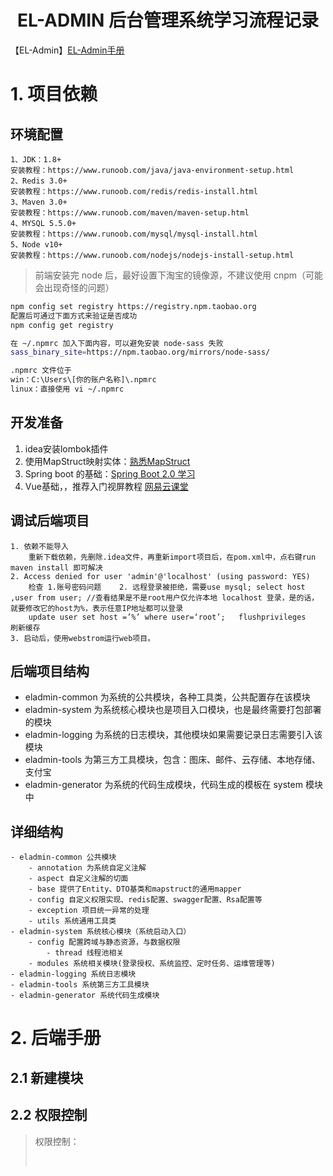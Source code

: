 <h1 style="text-align: center">EL-ADMIN 后台管理系统学习流程记录</h1>

【EL-Admin】[EL-Admin手册](https://el-admin.vip/guide/ksks.html#%E5%BC%80%E5%8F%91%E5%87%86%E5%A4%87)

# 1. 项目依赖

## 环境配置

    1、JDK：1.8+ 
    安装教程：https://www.runoob.com/java/java-environment-setup.html
    2、Redis 3.0+
    安装教程：https://www.runoob.com/redis/redis-install.html
    3、Maven 3.0+
    安装教程：https://www.runoob.com/maven/maven-setup.html
    4、MYSQL 5.5.0+
    安装教程：https://www.runoob.com/mysql/mysql-install.html
    5、Node v10+
    安装教程：https://www.runoob.com/nodejs/nodejs-install-setup.html

> 前端安装完 node 后，最好设置下淘宝的镜像源，不建议使用 cnpm（可能会出现奇怪的问题）

```bash
npm config set registry https://registry.npm.taobao.org
配置后可通过下面方式来验证是否成功
npm config get registry

在 ~/.npmrc 加入下面内容，可以避免安装 node-sass 失败
sass_binary_site=https://npm.taobao.org/mirrors/node-sass/

.npmrc 文件位于
win：C:\Users\[你的账户名称]\.npmrc
linux：直接使用 vi ~/.npmrc
```


## 开发准备
1. idea安装lombok插件
2. 使用MapStruct映射实体：[熟悉MapStruct](https://www.jianshu.com/p/3f20ca1a93b0) 
3. Spring boot 的基础：[Spring Boot 2.0 学习](https://github.com/ityouknow/spring-boot-examples)
4. Vue基础，，推荐入门视屏教程 [网易云课堂](https://study.163.com/course/courseMain.htm?courseId=1004711010)


## 调试后端项目
    1. 依赖不能导入
        重新下载依赖，先删除.idea文件，再重新import项目后，在pom.xml中，点右键run maven install 即可解决
    2. Access denied for user 'admin'@'localhost' (using password: YES)
        检查 1.账号密码问题    2. 远程登录被拒绝，需要use mysql; select host ,user from user; //查看结果是不是root用户仅允许本地 localhost 登录，是的话，就要修改它的host为%，表示任意IP地址都可以登录
        update user set host =’%’ where user=‘root’;   flushprivileges    刷新缓存
    3. 启动后，使用webstrom运行web项目。



## 后端项目结构

- eladmin-common 为系统的公共模块，各种工具类，公共配置存在该模块
- eladmin-system 为系统核心模块也是项目入口模块，也是最终需要打包部署的模块
- eladmin-logging 为系统的日志模块，其他模块如果需要记录日志需要引入该模块
- eladmin-tools 为第三方工具模块，包含：图床、邮件、云存储、本地存储、支付宝
- eladmin-generator 为系统的代码生成模块，代码生成的模板在 system 模块中

## 详细结构

```text
- eladmin-common 公共模块
    - annotation 为系统自定义注解
    - aspect 自定义注解的切面
    - base 提供了Entity、DTO基类和mapstruct的通用mapper
    - config 自定义权限实现、redis配置、swagger配置、Rsa配置等
    - exception 项目统一异常的处理
    - utils 系统通用工具类
- eladmin-system 系统核心模块（系统启动入口）
	- config 配置跨域与静态资源，与数据权限
	    - thread 线程池相关
	- modules 系统相关模块(登录授权、系统监控、定时任务、运维管理等)
- eladmin-logging 系统日志模块
- eladmin-tools 系统第三方工具模块
- eladmin-generator 系统代码生成模块
```



# 2. 后端手册

## 2.1 新建模块



## 2.2 权限控制

> 权限控制：
>
> ​	